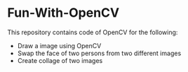 Fun-With-OpenCV
=========

This repository contains code of OpenCV for the following:

- Draw a image using OpenCV
- Swap the face of two persons from two different images
- Create collage of two images 

